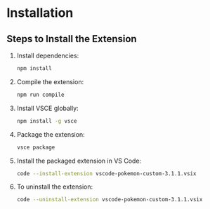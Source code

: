 # Installation

## Steps to Install the Extension

1. Install dependencies:

    ```bash
    npm install
    ```

2. Compile the extension:

    ```bash
    npm run compile
    ```

3. Install VSCE globally:

    ```bash
    npm install -g vsce
    ```

4. Package the extension:

    ```bash
    vsce package
    ```

5. Install the packaged extension in VS Code:

    ```bash
    code --install-extension vscode-pokemon-custom-3.1.1.vsix
    ```

6. To uninstall the extension:
    ```bash
    code --uninstall-extension vscode-pokemon-custom-3.1.1.vsix
    ```
